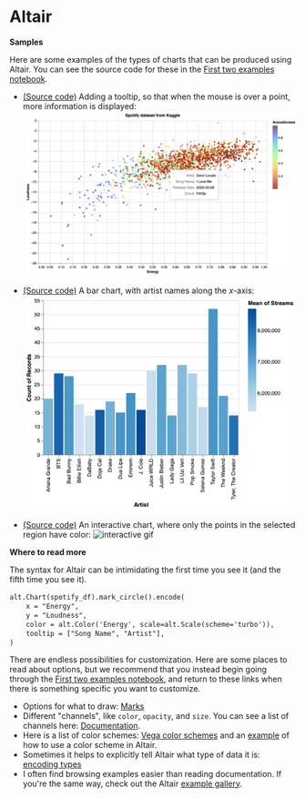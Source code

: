 # Altair

**Samples**

Here are some examples of the types of charts that can be produced using Altair.  You can see the source code for these in the [First two examples notebook](First-two-examples.ipynb).

* [(Source code)](log-curve) Adding a tooltip, so that when the mouse is over a point, more information is displayed:
![tooltip](images/tooltip.png)

* [(Source code)](Spotify-bar) A bar chart, with artist names along the $x$-axis:
![bars](images/bars.png)

* [(Source code)](Spotify-interactive) An interactive chart, where only the points in the selected region have color:
![interactive gif](images/altair.gif)

**Where to read more**

The syntax for Altair can be intimidating the first time you see it (and the fifth time you see it).

```
alt.Chart(spotify_df).mark_circle().encode(
    x = "Energy",
    y = "Loudness",
    color = alt.Color('Energy', scale=alt.Scale(scheme='turbo')),
    tooltip = ["Song Name", "Artist"],
)
```

There are endless possibilities for customization.  Here are some places to read about options, but we recommend that you instead begin going through the [First two examples notebook](First-two-examples.ipynb), and return to these links when there is something specific you want to customize.
* Options for what to draw: [Marks](https://altair-viz.github.io/user_guide/marks.html)
* Different "channels", like `color`, `opacity`, and `size`.  You can see a list of channels here: [Documentation](https://altair-viz.github.io/user_guide/encoding.html#encoding-channels).
* Here is a list of color schemes: [Vega color schemes](https://vega.github.io/vega/docs/schemes/) and an [example](https://altair-viz.github.io/user_guide/customization.html#color-schemes) of how to use a color scheme in Altair.
* Sometimes it helps to explicitly tell Altair what type of data it is: [encoding types](https://altair-viz.github.io/user_guide/encoding.html#encoding-data-types)
* I often find browsing examples easier than reading documentation.  If you're the same way, check out the Altair [example gallery](https://altair-viz.github.io/gallery/index.html).